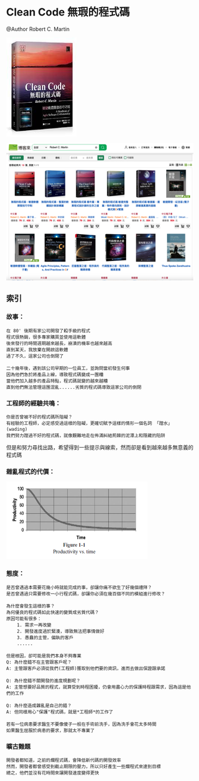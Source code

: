 
# Clean Code 無瑕的程式碼
@Author Robert C. Martin 

![image](https://github.com/bensnows/Readings/blob/main/CleanCode/book.jpeg)

![image](https://github.com/bensnows/Readings/blob/main/CleanCode/publications.png)

## 索引
### 故事：
    在 80' 後期有家公司開發了殺手級的程式
    程式很熱銷，很多專家購買並使用這軟體
    後來發行的時間週期越來越長，崩潰的機率也越來越高
    直到某天，我放棄在開啟這軟體
    過了不久，這家公司也倒閉了

    二十幾年後，遇到該公司早期的一位員工，並詢問當初發生何事
    因為他們急於將產品上線，導致程式碼變成一團糟
    當他們加入越多的產品特點，程式碼就變的越來越糟
    直到他們無法管理這團混亂......劣質的程式碼導致這家公司的倒閉

### 工程師的經驗共鳴：
    你是否曾被不好的程式碼所阻礙？
    有經驗的工程師，必定感受過這樣的阻礙，更確切賦予這樣的情形一個名詞 「蹚水」(wading)
    我們努力蹚過不好的程式碼，就像艱難地走在佈滿糾結荊棘的泥潭上和隱藏的陷阱
  但是和努力尋找出路，希望得到一些提示與線索，然而卻是看到越來越多無意義的程式碼

### 雜亂程式的代價：
![image](https://github.com/bensnows/Readings/blob/main/CleanCode/ch01-1.png)

### 態度：
    是否曾遇過本需要花幾小時就能完成的事，卻讓你痛不欲生了好幾個禮拜？
    是否曾遇過只需要修改一小行程式碼，卻讓你必須在幾百個不同的模組進行修改？

    為什麼會發生這樣的事？
    為何優良的程式碼如此快速的變質成劣質代碼？
    原因可能有很多：
        1. 需求一再改變
        2. 開發進度過於緊湊，導致無法把事情做好
        3. 愚蠢的主管，偏執的客戶
        ......

    但是根因，卻可能是我們本身不夠專業
    Q: 為什麼錯不在主管跟客戶呢？   
    A: 主管跟客戶必須從我們(工程師)獲取到他們要的資訊，進而去做出保證跟承諾

    Q: 為什麼錯不關開發的進度規劃呢？ 
    A: 主管想要好品質的程式，就算受到時程困擾，仍會用盡心力的保護時程跟需求，因為這是他們的工作
    
    Q: 為什麼造成雜亂是自己的錯？
    A: 但同樣用心"保護"程式碼，就是*工程師*的工作了

    若有一位病患要求醫生不要像傻子一般在手術前洗手，因為洗手會花太多時間
    如果醫生屈服於病患的要求，那就太不專業了

### 曠古難題
    開發者都知道，之前的爛程式碼，會降低新代碼的開發效率
    然而，開發者都曾感受到截止期限的壓力，所以只好產生一些爛程式來達到目標
    總之，他們並沒有花時間來讓開發速度變得更快






    

